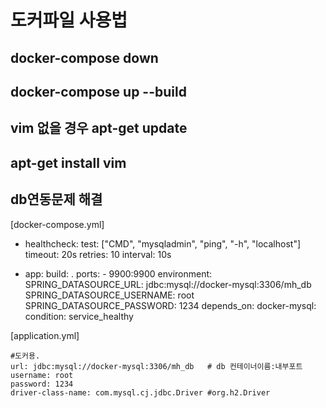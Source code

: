 # 도커파일 사용법

## docker-compose down

## docker-compose up --build

## vim 없을 경우 apt-get update

## apt-get install vim

## db연동문제 해결

[docker-compose.yml]

- healthcheck:
  test: ["CMD", "mysqladmin", "ping", "-h", "localhost"]
  timeout: 20s
  retries: 10
  interval: 10s

- app:
  build: .
  ports: - 9900:9900
  environment:
  SPRING_DATASOURCE_URL: jdbc:mysql://docker-mysql:3306/mh_db
  SPRING_DATASOURCE_USERNAME: root
  SPRING_DATASOURCE_PASSWORD: 1234
  depends_on:
  docker-mysql:
  condition: service_healthy

[application.yml]

    #도커용.
    url: jdbc:mysql://docker-mysql:3306/mh_db   # db 컨테이너이름:내부포트
    username: root
    password: 1234
    driver-class-name: com.mysql.cj.jdbc.Driver #org.h2.Driver
